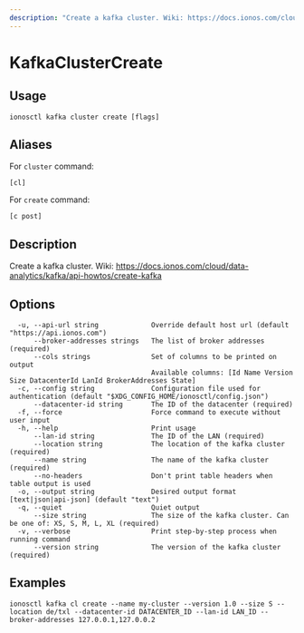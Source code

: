 ```yaml
---
description: "Create a kafka cluster. Wiki: https://docs.ionos.com/cloud/data-analytics/kafka/api-howtos/create-kafka"
---
```


# KafkaClusterCreate

## Usage

```text
ionosctl kafka cluster create [flags]
```

## Aliases

For `cluster` command:

```text
[cl]
```

For `create` command:

```text
[c post]
```

## Description

Create a kafka cluster. Wiki: https://docs.ionos.com/cloud/data-analytics/kafka/api-howtos/create-kafka

## Options

```text
  -u, --api-url string             Override default host url (default "https://api.ionos.com")
      --broker-addresses strings   The list of broker addresses (required)
      --cols strings               Set of columns to be printed on output 
                                   Available columns: [Id Name Version Size DatacenterId LanId BrokerAddresses State]
  -c, --config string              Configuration file used for authentication (default "$XDG_CONFIG_HOME/ionosctl/config.json")
      --datacenter-id string       The ID of the datacenter (required)
  -f, --force                      Force command to execute without user input
  -h, --help                       Print usage
      --lan-id string              The ID of the LAN (required)
      --location string            The location of the kafka cluster (required)
      --name string                The name of the kafka cluster (required)
      --no-headers                 Don't print table headers when table output is used
  -o, --output string              Desired output format [text|json|api-json] (default "text")
  -q, --quiet                      Quiet output
      --size string                The size of the kafka cluster. Can be one of: XS, S, M, L, XL (required)
  -v, --verbose                    Print step-by-step process when running command
      --version string             The version of the kafka cluster (required)
```

## Examples

```text
ionosctl kafka cl create --name my-cluster --version 1.0 --size S --location de/txl --datacenter-id DATACENTER_ID --lan-id LAN_ID --broker-addresses 127.0.0.1,127.0.0.2
```

